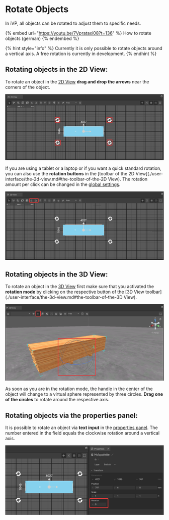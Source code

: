 # Rotate Objects

In iVP, all objects can be rotated to adjust them to specific needs.

{% embed url="https://youtu.be/7Vprataxi08?t=136" %}
How to rotate objects (german)
{% endembed %}

{% hint style="info" %}
Currently it is only possible to rotate objects around a vertical axis. A free rotation is currently in development.
{% endhint %}

## Rotating objects in the 2D View:

To rotate an object in the [2D View](./user-interface/the-2d-view.md) **drag and drop the arrows** near the corners of the object.

![](../../.gitbook/assets/iVP_Planning_ObjectInteraction_2DMoveObjects0.png)

If you are using a tablet or a laptop or if you want a quick standard rotation, you can also use the **rotation buttons** in the [toolbar of the 2D View](./user-interface/the-2d-view.md#the-toolbar-of-the-2D View). The rotation amount per click can be changed in the [global settings](./settings/global-settings.md).

![](../../.gitbook/assets/iVP_Planning_ObjectInteraction_2DMoveObjects1.png)

## Rotating objects in the 3D View:

To rotate an object in the [3D View](./user-interface/the-3d-view.md) first make sure that you activated the **rotation mode** by clicking on the respective button of the [3D View toolbar](./user-interface/the-3d-view.md#the-toolbar-of-the-3D View).

![](../../.gitbook/assets/iVP_Planning_ObjectInteraction_3DMoveObjects.png)

As soon as you are in the rotation mode, the handle in the center of the object will change to a virtual sphere represented by three circles. **Drag one of the circles** to rotate around the respective axis.

## Rotating objects via the properties panel:

It is possible to rotate an object via **text input** in the [properties panel](./user-interface/the-properties-panel.md). The number entered in the field equals the clockwise rotation around a vertical axis.

![](../../.gitbook/assets/iVP_Planning_ObjectInteraction_PropertiesMoveObjects.png)

